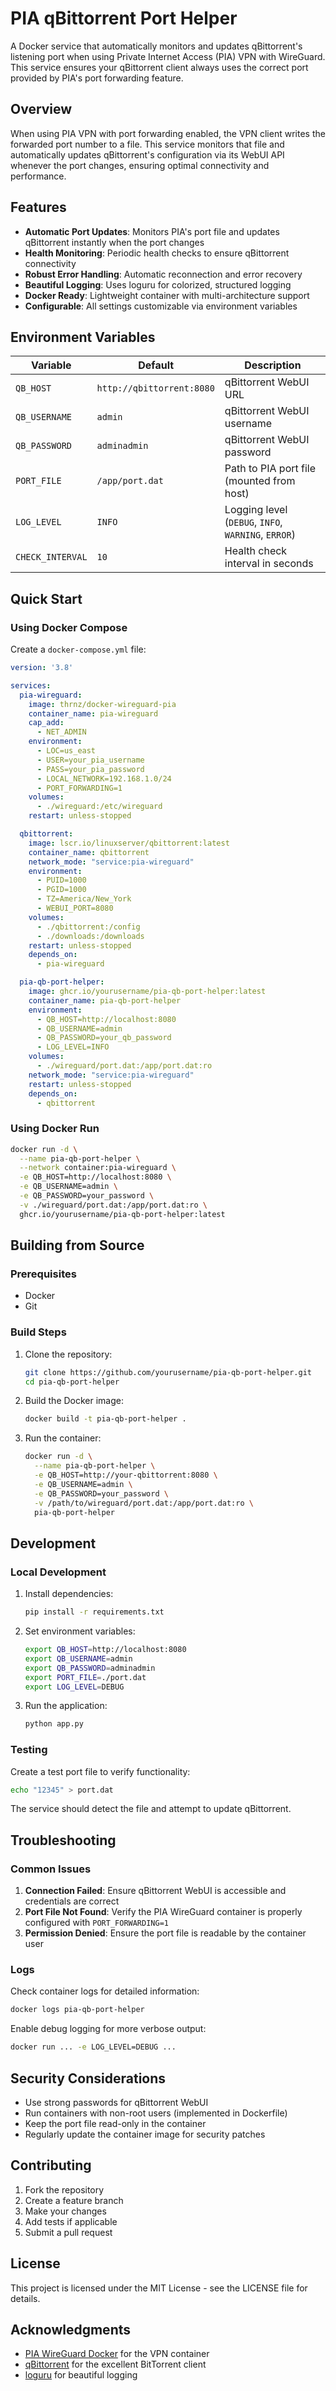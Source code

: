 # PIA qBittorrent Port Helper

A Docker service that automatically monitors and updates qBittorrent's listening port when using Private Internet Access (PIA) VPN with WireGuard. This service ensures your qBittorrent client always uses the correct port provided by PIA's port forwarding feature.

## Overview

When using PIA VPN with port forwarding enabled, the VPN client writes the forwarded port number to a file. This service monitors that file and automatically updates qBittorrent's configuration via its WebUI API whenever the port changes, ensuring optimal connectivity and performance.

## Features

- **Automatic Port Updates**: Monitors PIA's port file and updates qBittorrent instantly when the port changes
- **Health Monitoring**: Periodic health checks to ensure qBittorrent connectivity
- **Robust Error Handling**: Automatic reconnection and error recovery
- **Beautiful Logging**: Uses loguru for colorized, structured logging
- **Docker Ready**: Lightweight container with multi-architecture support
- **Configurable**: All settings customizable via environment variables

## Environment Variables

| Variable | Default | Description |
|----------|---------|-------------|
| `QB_HOST` | `http://qbittorrent:8080` | qBittorrent WebUI URL |
| `QB_USERNAME` | `admin` | qBittorrent WebUI username |
| `QB_PASSWORD` | `adminadmin` | qBittorrent WebUI password |
| `PORT_FILE` | `/app/port.dat` | Path to PIA port file (mounted from host) |
| `LOG_LEVEL` | `INFO` | Logging level (`DEBUG`, `INFO`, `WARNING`, `ERROR`) |
| `CHECK_INTERVAL` | `10` | Health check interval in seconds |

## Quick Start

### Using Docker Compose

Create a `docker-compose.yml` file:

```yaml
version: '3.8'

services:
  pia-wireguard:
    image: thrnz/docker-wireguard-pia
    container_name: pia-wireguard
    cap_add:
      - NET_ADMIN
    environment:
      - LOC=us_east
      - USER=your_pia_username
      - PASS=your_pia_password
      - LOCAL_NETWORK=192.168.1.0/24
      - PORT_FORWARDING=1
    volumes:
      - ./wireguard:/etc/wireguard
    restart: unless-stopped

  qbittorrent:
    image: lscr.io/linuxserver/qbittorrent:latest
    container_name: qbittorrent
    network_mode: "service:pia-wireguard"
    environment:
      - PUID=1000
      - PGID=1000
      - TZ=America/New_York
      - WEBUI_PORT=8080
    volumes:
      - ./qbittorrent:/config
      - ./downloads:/downloads
    restart: unless-stopped
    depends_on:
      - pia-wireguard

  pia-qb-port-helper:
    image: ghcr.io/yourusername/pia-qb-port-helper:latest
    container_name: pia-qb-port-helper
    environment:
      - QB_HOST=http://localhost:8080
      - QB_USERNAME=admin
      - QB_PASSWORD=your_qb_password
      - LOG_LEVEL=INFO
    volumes:
      - ./wireguard/port.dat:/app/port.dat:ro
    network_mode: "service:pia-wireguard"
    restart: unless-stopped
    depends_on:
      - qbittorrent
```

### Using Docker Run

```bash
docker run -d \
  --name pia-qb-port-helper \
  --network container:pia-wireguard \
  -e QB_HOST=http://localhost:8080 \
  -e QB_USERNAME=admin \
  -e QB_PASSWORD=your_password \
  -v ./wireguard/port.dat:/app/port.dat:ro \
  ghcr.io/yourusername/pia-qb-port-helper:latest
```

## Building from Source

### Prerequisites

- Docker
- Git

### Build Steps

1. Clone the repository:
   ```bash
   git clone https://github.com/yourusername/pia-qb-port-helper.git
   cd pia-qb-port-helper
   ```

2. Build the Docker image:
   ```bash
   docker build -t pia-qb-port-helper .
   ```

3. Run the container:
   ```bash
   docker run -d \
     --name pia-qb-port-helper \
     -e QB_HOST=http://your-qbittorrent:8080 \
     -e QB_USERNAME=admin \
     -e QB_PASSWORD=your_password \
     -v /path/to/wireguard/port.dat:/app/port.dat:ro \
     pia-qb-port-helper
   ```

## Development

### Local Development

1. Install dependencies:
   ```bash
   pip install -r requirements.txt
   ```

2. Set environment variables:
   ```bash
   export QB_HOST=http://localhost:8080
   export QB_USERNAME=admin
   export QB_PASSWORD=adminadmin
   export PORT_FILE=./port.dat
   export LOG_LEVEL=DEBUG
   ```

3. Run the application:
   ```bash
   python app.py
   ```

### Testing

Create a test port file to verify functionality:

```bash
echo "12345" > port.dat
```

The service should detect the file and attempt to update qBittorrent.

## Troubleshooting

### Common Issues

1. **Connection Failed**: Ensure qBittorrent WebUI is accessible and credentials are correct
2. **Port File Not Found**: Verify the PIA WireGuard container is properly configured with `PORT_FORWARDING=1`
3. **Permission Denied**: Ensure the port file is readable by the container user

### Logs

Check container logs for detailed information:

```bash
docker logs pia-qb-port-helper
```

Enable debug logging for more verbose output:

```bash
docker run ... -e LOG_LEVEL=DEBUG ...
```

## Security Considerations

- Use strong passwords for qBittorrent WebUI
- Run containers with non-root users (implemented in Dockerfile)
- Keep the port file read-only in the container
- Regularly update the container image for security patches

## Contributing

1. Fork the repository
2. Create a feature branch
3. Make your changes
4. Add tests if applicable
5. Submit a pull request

## License

This project is licensed under the MIT License - see the LICENSE file for details.

## Acknowledgments

- [PIA WireGuard Docker](https://github.com/thrnz/docker-wireguard-pia) for the VPN container
- [qBittorrent](https://www.qbittorrent.org/) for the excellent BitTorrent client
- [loguru](https://github.com/Delgan/loguru) for beautiful logging
